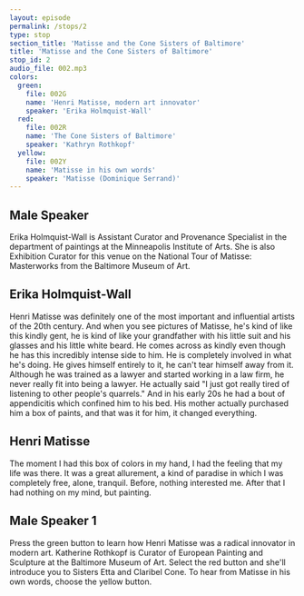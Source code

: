 ```yaml
---
layout: episode
permalink: /stops/2
type: stop
section_title: 'Matisse and the Cone Sisters of Baltimore'
title: 'Matisse and the Cone Sisters of Baltimore'
stop_id: 2
audio_file: 002.mp3
colors:
  green:
    file: 002G
    name: 'Henri Matisse, modern art innovator'
    speaker: 'Erika Holmquist-Wall'
  red:
    file: 002R
    name: 'The Cone Sisters of Baltimore'
    speaker: 'Kathryn Rothkopf'
  yellow:
    file: 002Y
    name: 'Matisse in his own words'
    speaker: 'Matisse (Dominique Serrand)'
---
```


## Male Speaker

Erika Holmquist-Wall is Assistant Curator and Provenance Specialist in the department of paintings at the Minneapolis Institute of Arts.  She is also Exhibition Curator for this venue on the National Tour of Matisse: Masterworks from the Baltimore Museum of Art.

## Erika Holmquist-Wall

Henri Matisse was definitely one of the most important and influential artists of the 20th century.  And when you see pictures of Matisse, he's kind of like this kindly gent, he is kind of like your grandfather with his little suit and his glasses and his little white beard.  He comes across as kindly even though he has this incredibly intense side to him.  He is completely involved in what he's doing.  He gives himself entirely to it, he can't tear himself away from it.  Although he was trained as a lawyer and started working in a law firm, he never really fit into being a lawyer.  He actually said "I just got really tired of listening to other people's quarrels."  And in his early 20s he had a bout of appendicitis which confined him to his bed.  His mother actually purchased him a box of paints, and that was it for him, it changed everything.

## Henri Matisse

The moment I had this box of colors in my hand, I had the feeling that my life was there.  It was a great allurement, a kind of paradise in which I was completely free, alone, tranquil.  Before, nothing interested me.  After that I had nothing on my mind, but painting.

## Male Speaker 1

Press the green button to learn how Henri Matisse was a radical innovator in modern art.  Katherine Rothkopf is Curator of European Painting and Sculpture at the Baltimore Museum of Art.  Select the red button and she'll introduce you to Sisters Etta and Claribel Cone.  To hear from Matisse in his own words, choose the yellow button.
